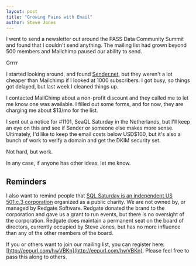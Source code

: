 ```yaml
---
layout: post
title: "Growing Pains with Email"
author: Steve Jones
---
```

I went to send a newsletter out around the PASS Data Community Summit and found that I couldn't send anything. The mailing list had grown beyond 500 members and Mailchimp paused our ability to send.

Grrrr

I started looking around, and found [Sender.net](https://www.sender.net), but they weren't a lot cheaper than Mailchimp if I looked at 1000 subscribers. I got busy, so things got delayed, but last week I cleaned things up.

I contacted MailChimp about a non-profit discount and they called me to let me know one was available. I filled out some forms, and for now, they are charging me about $13/mo for the list.

I sent out a notice for #1101, SeaQL Saturday in the Netherlands, but I'll keep an eye on this and see if Sender or someone else makes more sense. Ultimately, I'd like to keep the email costs below USD$100, but it's also a bunch of work to verify a domain and get the DKIM security set. 

Not hard, but work.

In any case, if anyone has other ideas, let me know.

## Reminders

I also want to remind people that [SQL Saturday is an independent US 501.c.3 corporation](https://blog.sqlsaturday.com/2021-11-18-nonprofit/) organized as a public charity. We are not owned by, or managed by Redgate Software. Redgate donated the brand to the corporation and gave us a grant to run events, but there is no oversight of the corporation. Redgate does maintain a permanent seat on the board of directors, currently occupied by Steve Jones, but has no more influence than any of the other members of the board.

If you or others want to join our mailing list, you can register here: [http://eepurl.com/hwVBKn](http://eepurl.com/hwVBKn). Please feel free to pass this along to others.